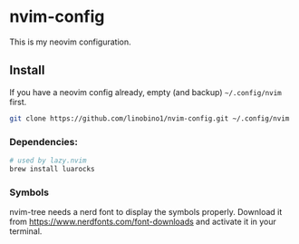 # nvim-config

This is my neovim configuration.

## Install

If you have a neovim config already, empty (and backup) `~/.config/nvim` first.

```sh
git clone https://github.com/linobino1/nvim-config.git ~/.config/nvim
```

### Dependencies:

```sh
# used by lazy.nvim
brew install luarocks
```

### Symbols

nvim-tree needs a nerd font to display the symbols properly. Download it from https://www.nerdfonts.com/font-downloads and activate it in your terminal.

